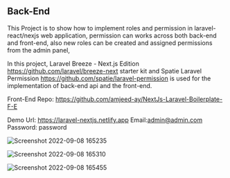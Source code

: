 ## Back-End

This Project is to show how to implement roles and permission in laravel-react/nexjs web application, permission can works across both back-end and front-end, also new roles can be created and assigned permissions from the admin panel,

In this project, Laravel Breeze - Next.js Edition https://github.com/laravel/breeze-next starter kit and Spatie Laravel Permission https://github.com/spatie/laravel-permission is used for the implementation of back-end api and the front-end.


Front-End Repo: https://github.com/amjeed-ay/NextJs-Laravel-Boilerplate-F-E

Demo Url: https://laravel-nextjs.netlify.app
Email:admin@admin.com
Password: password



![Screenshot 2022-09-08 165235](https://user-images.githubusercontent.com/72697280/189169353-f4b999f7-5ca7-403b-9566-dd33caad5d04.jpg)

![Screenshot 2022-09-08 165310](https://user-images.githubusercontent.com/72697280/189169347-874bd2d7-5704-4083-a42c-afbbab3607d9.jpg)

![Screenshot 2022-09-08 165455](https://user-images.githubusercontent.com/72697280/189169351-78148792-4f89-46e5-8acd-1b25c539d408.jpg)
